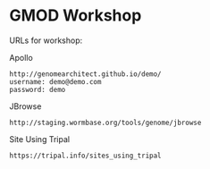 # GMOD Workshop

URLs for workshop:

Apollo
```
http://genomearchitect.github.io/demo/ 
username: demo@demo.com 
password: demo
```

JBrowse
```
http://staging.wormbase.org/tools/genome/jbrowse
```

Site Using Tripal
```
https://tripal.info/sites_using_tripal
```
